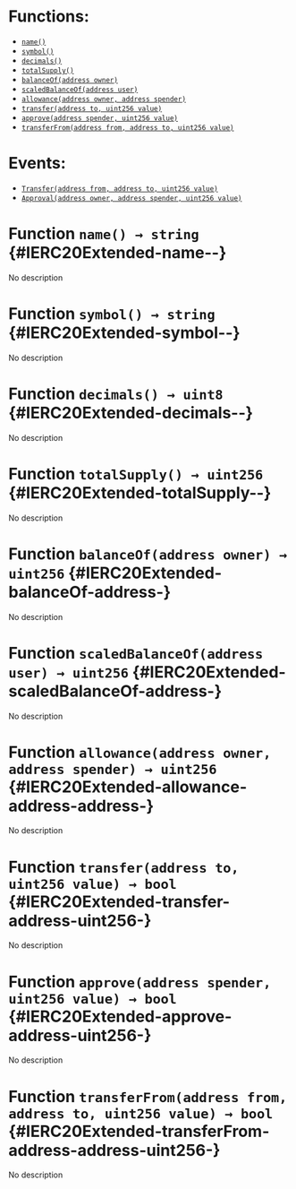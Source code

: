 

# Functions:
- [`name()`](#IERC20Extended-name--)
- [`symbol()`](#IERC20Extended-symbol--)
- [`decimals()`](#IERC20Extended-decimals--)
- [`totalSupply()`](#IERC20Extended-totalSupply--)
- [`balanceOf(address owner)`](#IERC20Extended-balanceOf-address-)
- [`scaledBalanceOf(address user)`](#IERC20Extended-scaledBalanceOf-address-)
- [`allowance(address owner, address spender)`](#IERC20Extended-allowance-address-address-)
- [`transfer(address to, uint256 value)`](#IERC20Extended-transfer-address-uint256-)
- [`approve(address spender, uint256 value)`](#IERC20Extended-approve-address-uint256-)
- [`transferFrom(address from, address to, uint256 value)`](#IERC20Extended-transferFrom-address-address-uint256-)

# Events:
- [`Transfer(address from, address to, uint256 value)`](#IERC20Extended-Transfer-address-address-uint256-)
- [`Approval(address owner, address spender, uint256 value)`](#IERC20Extended-Approval-address-address-uint256-)


# Function `name() → string` {#IERC20Extended-name--}
No description




# Function `symbol() → string` {#IERC20Extended-symbol--}
No description




# Function `decimals() → uint8` {#IERC20Extended-decimals--}
No description




# Function `totalSupply() → uint256` {#IERC20Extended-totalSupply--}
No description




# Function `balanceOf(address owner) → uint256` {#IERC20Extended-balanceOf-address-}
No description




# Function `scaledBalanceOf(address user) → uint256` {#IERC20Extended-scaledBalanceOf-address-}
No description




# Function `allowance(address owner, address spender) → uint256` {#IERC20Extended-allowance-address-address-}
No description




# Function `transfer(address to, uint256 value) → bool` {#IERC20Extended-transfer-address-uint256-}
No description




# Function `approve(address spender, uint256 value) → bool` {#IERC20Extended-approve-address-uint256-}
No description




# Function `transferFrom(address from, address to, uint256 value) → bool` {#IERC20Extended-transferFrom-address-address-uint256-}
No description




